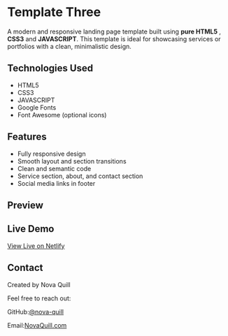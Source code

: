 # Template Three

A modern and responsive landing page template built using **pure HTML5** , **CSS3** and **JAVASCRIPT**.
This template is ideal for showcasing services or portfolios with a clean, minimalistic design.

## Technologies Used
- HTML5
- CSS3
- JAVASCRIPT
- Google Fonts
- Font Awesome (optional icons)

## Features
- Fully responsive design
- Smooth layout and section transitions
- Clean and semantic code
- Service section, about, and contact section
- Social media links in footer
  
##  Preview

## Live Demo
[View Live on Netlify](https://template-three-example.netlify.app)

## Contact
Created by Nova Quill 

Feel free to reach out:

GitHub:[@nova-quill](jjkjiopo)

Email:[NovaQuill.com](elzerossss.gmail.com)


 
